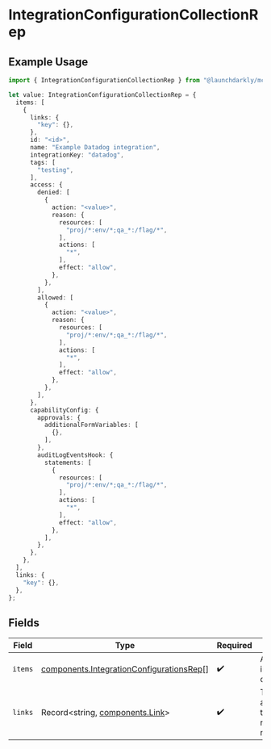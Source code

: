 # IntegrationConfigurationCollectionRep

## Example Usage

```typescript
import { IntegrationConfigurationCollectionRep } from "@launchdarkly/mcp-server/models/components";

let value: IntegrationConfigurationCollectionRep = {
  items: [
    {
      links: {
        "key": {},
      },
      id: "<id>",
      name: "Example Datadog integration",
      integrationKey: "datadog",
      tags: [
        "testing",
      ],
      access: {
        denied: [
          {
            action: "<value>",
            reason: {
              resources: [
                "proj/*:env/*;qa_*:/flag/*",
              ],
              actions: [
                "*",
              ],
              effect: "allow",
            },
          },
        ],
        allowed: [
          {
            action: "<value>",
            reason: {
              resources: [
                "proj/*:env/*;qa_*:/flag/*",
              ],
              actions: [
                "*",
              ],
              effect: "allow",
            },
          },
        ],
      },
      capabilityConfig: {
        approvals: {
          additionalFormVariables: [
            {},
          ],
        },
        auditLogEventsHook: {
          statements: [
            {
              resources: [
                "proj/*:env/*;qa_*:/flag/*",
              ],
              actions: [
                "*",
              ],
              effect: "allow",
            },
          ],
        },
      },
    },
  ],
  links: {
    "key": {},
  },
};
```

## Fields

| Field                                                                                                | Type                                                                                                 | Required                                                                                             | Description                                                                                          |
| ---------------------------------------------------------------------------------------------------- | ---------------------------------------------------------------------------------------------------- | ---------------------------------------------------------------------------------------------------- | ---------------------------------------------------------------------------------------------------- |
| `items`                                                                                              | [components.IntegrationConfigurationsRep](../../models/components/integrationconfigurationsrep.md)[] | :heavy_check_mark:                                                                                   | An array of integration configurations                                                               |
| `links`                                                                                              | Record<string, [components.Link](../../models/components/link.md)>                                   | :heavy_check_mark:                                                                                   | The location and content type of related resources                                                   |